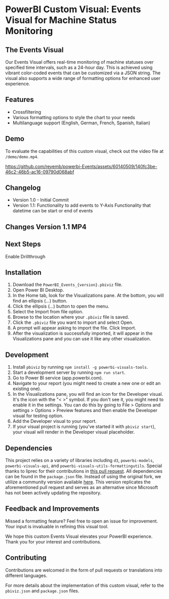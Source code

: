 # PowerBI Custom Visual: Events Visual for Machine Status Monitoring

## The Events Visual

Our Events Visual offers real-time monitoring of machine statuses over specified time intervals, such as a 24-hour day. This is achieved using vibrant color-coded events that can be customized via a JSON string. The visual also supports a wide range of formatting options for enhanced user experience.

## Features

- Crossfiltering
- Various formatting options to style the chart to your needs
- Multilanguage support (English, German, French, Spanish, Italian)

## Demo

To evaluate the capabilities of this custom visual, check out the video file at `/demo/demo.mp4`.

https://github.com/reyemb/powerbi-Events/assets/60140509/140fc3be-46c2-46b5-ac16-09790d068abf

## Changelog

 - Version 1.0 - Initial Commit
 - Version 1.1:
    Functionality to add events to Y-Axis
    Functionality that datetime can be start or end of events

## Changes Version 1.1 MP4

## Next Steps

Enable Drillthrough

## Installation

1. Download the `PowerBI_Events_{version}.pbiviz` file.
2. Open Power BI Desktop.
3. In the Home tab, look for the Visualizations pane. At the bottom, you will find an ellipsis (...) button.
4. Click the ellipsis (...) button to open the menu.
5. Select the Import from file option.
6. Browse to the location where your `.pbiviz` file is saved.
7. Click the `.pbiviz` file you want to import and select Open.
8. A prompt will appear asking to import the file. Click Import.
9. After the visualization is successfully imported, it will appear in the Visualizations pane and you can use it like any other visualization.


## Development

1. Install `pbiviz` by running `npm install -g powerbi-visuals-tools`.
2. Start a development server by running `npm run start`.
3. Go to Power BI service (app.powerbi.com).
4. Navigate to your report (you might need to create a new one or edit an existing one).
5. In the Visualizations pane, you will find an icon for the Developer visual. It's the icon with the "< >" symbol. If you don't see it, you might need to enable it in the settings. You can do this by going to File > Options and settings > Options > Preview features and then enable the Developer visual for testing option.
6. Add the Developer visual to your report.
7. If your visual project is running (you've started it with `pbiviz start`), your visual will render in the Developer visual placeholder.

## Dependencies

This project relies on a variety of libraries including `d3`, `powerbi-models`, `powerbi-visuals-api`, and `powerbi-visuals-utils-formattingutils`. Special thanks to liprec for their contributions in [this pull request](https://github.com/microsoft/powerbi-visuals-utils-formattingmodel/pull/7). All dependencies can be found in the `package.json` file. Instead of using the original fork, we utilize a community version available [here](https://github.com/reyemb/powerbi-visuals-utils-formattingmodel-community). This version replicates the aforementioned pull request and serves as an alternative since Microsoft has not been actively updating the repository.

## Feedback and Improvements

Missed a formatting feature? Feel free to open an issue for improvement. Your input is invaluable in refining this visual tool.

We hope this custom Events Visual elevates your PowerBI experience. Thank you for your interest and contributions.

## Contributing

Contributions are welcomed in the form of pull requests or translations into different languages.

For more details about the implementation of this custom visual, refer to the `pbiviz.json` and `package.json` files.

